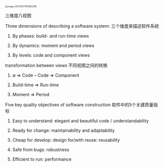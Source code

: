 <img src="C:\Users\xunhi\AppData\Roaming\Typora\typora-user-images\image-20230517105902298.png" alt="image-20230517105902298" style="zoom: 50%;" />

三维度八视图

Three dimensions of describing a software system: 三个维度来描述软件系统

1. By phases: build- and run-time views 

2. By dynamics: moment and period views 

3. By levels: code and component views

transformation between views 不同视图之间的转换

1. ∅ ⇒ Code – Code ⇒ Component 

2. Build-time ⇒ Run-time 

3. Moment ⇒ Period

Five key quality objectives of software construction 软件中的5个关键质量指标

1. Easy to understand: elegant and beautiful code / understandability 

2. Ready for change: maintainability and adaptability 

3. Cheap for develop: design for/with reuse: reusability 

4. Safe from bugs: robustness 
5. Efficient to run: performance 